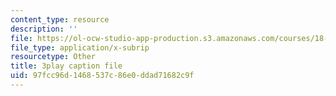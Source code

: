 ```yaml
---
content_type: resource
description: ''
file: https://ol-ocw-studio-app-production.s3.amazonaws.com/courses/18-01sc-single-variable-calculus-fall-2010/97fcc96d1468537c86e0ddad71682c9f_HgEqXhsIq_g.vtt
file_type: application/x-subrip
resourcetype: Other
title: 3play caption file
uid: 97fcc96d-1468-537c-86e0-ddad71682c9f
---
```

